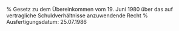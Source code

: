 % Gesetz zu dem Übereinkommen vom 19. Juni 1980 über das auf vertragliche Schuldverhältnisse anzuwendende Recht
% Ausfertigungsdatum: 25.07.1986
 